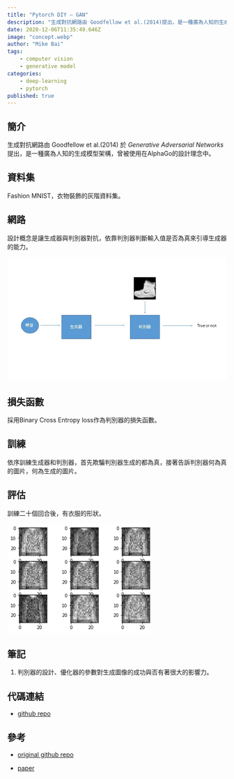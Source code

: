 ```yaml
---
title: "Pytorch DIY — GAN"
description: "生成對抗網路由 Goodfellow et al.(2014)提出，是一種廣為人知的生成模型架構，曾被使用在AlphaGo的設計理念中。"
date: 2020-12-06T11:35:49.646Z
image: "concept.webp"
author: "Mike Bai"
tags:
    - computer vision
    - generative model
categories:
    - deep-learning
    - pytorch
published: true
---
```


## 簡介

生成對抗網路由 Goodfellow et al.(2014) 於 *Generative Adversarial Networks* 提出，是一種廣為人知的生成模型架構，曾被使用在AlphaGo的設計理念中。

## 資料集

Fashion MNIST，衣物裝飾的灰階資料集。

## 網路

設計概念是讓生成器與判別器對抗，依靠判別器判斷輸入值是否為真來引導生成器的能力。

![網路](concept.webp)

## 損失函數

採用Binary Cross Entropy loss作為判別器的損失函數。

## 訓練

依序訓練生成器和判別器，首先欺騙判別器生成的都為真，接著告訴判別器何為真的圖片，何為生成的圖片。

## 評估

訓練二十個回合後，有衣服的形狀。

![](result.webp)

## 筆記

1.  判別器的設計、優化器的參數對生成圖像的成功與否有著很大的影響力。

## 代碼連結

* [github repo](https://github.com/gitE0Z9/classical-network-series)

## 參考

* [original github repo](https://github.com/eriklindernoren/PyTorch-GAN)

* [paper](https://arxiv.org/abs/1406.2661)
